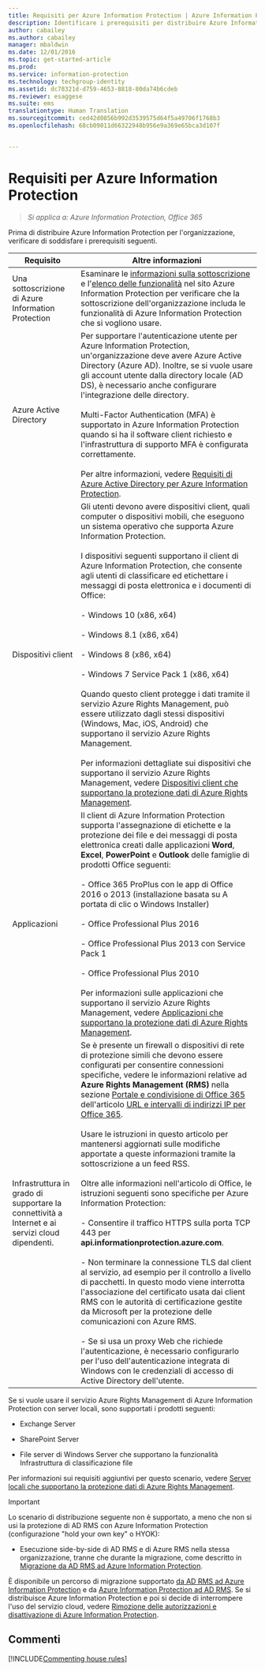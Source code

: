 ```yaml
---
title: Requisiti per Azure Information Protection | Azure Information Protection
description: Identificare i prerequisiti per distribuire Azure Information Protection per l&quot;organizzazione.
author: cabailey
ms.author: cabailey
manager: mbaldwin
ms.date: 12/01/2016
ms.topic: get-started-article
ms.prod: 
ms.service: information-protection
ms.technology: techgroup-identity
ms.assetid: dc78321d-d759-4653-8818-80da74b6cdeb
ms.reviewer: esaggese
ms.suite: ems
translationtype: Human Translation
ms.sourcegitcommit: ced42d0856b992d3539575d64f5a49706f1768b3
ms.openlocfilehash: 68cb09011d66322948b956e9a369e65bca3d107f


---
```


# <a name="requirements-for-azure-information-protection"></a>Requisiti per Azure Information Protection

>*Si applica a: Azure Information Protection, Office 365*

Prima di distribuire Azure Information Protection per l'organizzazione, verificare di soddisfare i prerequisiti seguenti. 

|Requisito|Altre informazioni|
|---------------|--------------------|
|Una sottoscrizione di Azure Information Protection|Esaminare le [informazioni sulla sottoscrizione](https://www.microsoft.com/en-us/cloud-platform/azure-information-protection-pricing) e l'[elenco delle funzionalità](https://www.microsoft.com/en-us/cloud-platform/azure-information-protection-features) nel sito Azure Information Protection per verificare che la sottoscrizione dell'organizzazione includa le funzionalità di Azure Information Protection che si vogliono usare.|
|Azure Active Directory|Per supportare l'autenticazione utente per Azure Information Protection, un'organizzazione deve avere Azure Active Directory (Azure AD). Inoltre, se si vuole usare gli account utente dalla directory locale (AD DS), è necessario anche configurare l'integrazione delle directory.<br /><br />Multi-Factor Authentication (MFA) è supportato in Azure Information Protection quando si ha il software client richiesto e l'infrastruttura di supporto MFA è configurata correttamente.<br /><br />Per altre informazioni, vedere [Requisiti di Azure Active Directory per Azure Information Protection](requirements-azure-ad.md).|
|Dispositivi client|Gli utenti devono avere dispositivi client, quali computer o dispositivi mobili, che eseguono un sistema operativo che supporta Azure Information Protection.<br /><br />I dispositivi seguenti supportano il client di Azure Information Protection, che consente agli utenti di classificare ed etichettare i messaggi di posta elettronica e i documenti di Office:<br /><br />- Windows 10 (x86, x64)<br /><br />- Windows 8.1 (x86, x64)<br /><br />- Windows 8 (x86, x64)<br /><br />- Windows 7 Service Pack 1 (x86, x64)<br /><br />Quando questo client protegge i dati tramite il servizio Azure Rights Management, può essere utilizzato dagli stessi dispositivi (Windows, Mac, iOS, Android) che supportano il servizio Azure Rights Management. <br /><br />Per informazioni dettagliate sui dispositivi che supportano il servizio Azure Rights Management, vedere [Dispositivi client che supportano la protezione dati di Azure Rights Management](../get-started/requirements-client-devices.md).|
|Applicazioni|Il client di Azure Information Protection supporta l'assegnazione di etichette e la protezione dei file e dei messaggi di posta elettronica creati dalle applicazioni **Word**, **Excel**, **PowerPoint** e **Outlook** delle famiglie di prodotti Office seguenti:<br /><br /> - Office 365 ProPlus con le app di Office 2016 o 2013 (installazione basata su A portata di clic o Windows Installer)<br /><br />- Office Professional Plus 2016<br /><br />- Office Professional Plus 2013 con Service Pack 1<br /><br />- Office Professional Plus 2010<br /><br />Per informazioni sulle applicazioni che supportano il servizio Azure Rights Management, vedere [Applicazioni che supportano la protezione dati di Azure Rights Management](requirements-applications.md).|
|Infrastruttura in grado di supportare la connettività a Internet e ai servizi cloud dipendenti.|Se è presente un firewall o dispositivi di rete di protezione simili che devono essere configurati per consentire connessioni specifiche, vedere le informazioni relative ad **Azure Rights Management (RMS)** nella sezione [Portale e condivisione di Office 365](https://support.office.com/en-us/article/Office-365-URLs-and-IP-address-ranges-8548a211-3fe7-47cb-abb1-355ea5aa88a2?ui=en-US&rs=en-US&ad=US#bkmk_portal-identity) dell'articolo [URL e intervalli di indirizzi IP per Office 365](https://support.office.com/en-US/article/Office-365-URLs-and-IP-address-ranges-8548a211-3fe7-47cb-abb1-355ea5aa88a2).<br /><br />Usare le istruzioni in questo articolo per mantenersi aggiornati sulle modifiche apportate a queste informazioni tramite la sottoscrizione a un feed RSS.<br /><br />Oltre alle informazioni nell'articolo di Office, le istruzioni seguenti sono specifiche per Azure Information Protection:<br /><br />- Consentire il traffico HTTPS sulla porta TCP 443 per **api.informationprotection.azure.com**.<br /><br />- Non terminare la connessione TLS dal client al servizio, ad esempio per il controllo a livello di pacchetti. In questo modo viene interrotta l'associazione del certificato usata dai client RMS con le autorità di certificazione gestite da Microsoft per la protezione delle comunicazioni con Azure RMS.<br /><br />- Se si usa un proxy Web che richiede l'autenticazione, è necessario configurarlo per l'uso dell'autenticazione integrata di Windows con le credenziali di accesso di Active Directory dell'utente.|

Se si vuole usare il servizio Azure Rights Management di Azure Information Protection con server locali, sono supportati i prodotti seguenti:

-   Exchange Server

-   SharePoint Server

-   File server di Windows Server che supportano la funzionalità Infrastruttura di classificazione file

Per informazioni sui requisiti aggiuntivi per questo scenario, vedere [Server locali che supportano la protezione dati di Azure Rights Management](requirements-servers.md).

> [!IMPORTANT]
> Lo scenario di distribuzione seguente non è supportato, a meno che non si usi la protezione di AD RMS con Azure Information Protection (configurazione "hold your own key" o HYOK):
> 
> -   Esecuzione side-by-side di AD RMS e di Azure RMS nella stessa organizzazione, tranne che durante la migrazione, come descritto in [Migrazione da AD RMS ad Azure Information Protection](../plan-design/migrate-from-ad-rms-to-azure-rms.md).
> 
> È disponibile un percorso di migrazione supportato [da AD RMS ad Azure Information Protection](http://technet.microsoft.com/library/Dn858447.aspx) e da [Azure Information Protection ad AD RMS](http://msdn.microsoft.com/library/azure/dn629429.aspx). Se si distribuisce Azure Information Protection e poi si decide di interrompere l'uso del servizio cloud, vedere [Rimozione delle autorizzazioni e disattivazione di Azure Information Protection](../deploy-use/decommission-deactivate.md).

## <a name="comments"></a>Commenti

[!INCLUDE[Commenting house rules](../includes/houserules.md)]





<!--HONumber=Dec16_HO2-->


